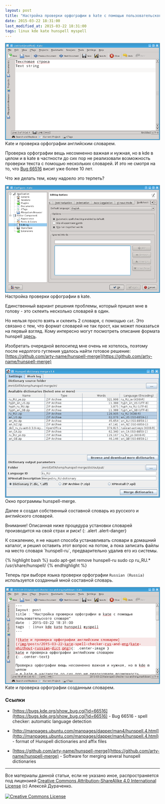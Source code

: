 ```yaml
---
layout: post
title: "Настройка проверки орфографии в kate с помощью пользовательского словаря"
date: 2015-03-22 18:31:00
last_modified_at: 2015-03-22 18:31:00
tags: linux kde kate hunspell myspell
---
```


<div class="post-image-container">
<img class="post-image-img" src="/img/posts/2015-03-22-kate-spell-checker-rus-and-eng/kate-without-russian-dict.png">
<div class="post-image-caption">Kate и проверка орфографии английским словарем.</div>
</div>


Проверка орфографии вещь несомненно важная и нужная, но в kde в целом
и в kate в частности до сих пор не реализовали возможность
проверки текста с помощью нескольких словарей.
И это не смотря на то, что [Bug 66516](https://bugs.kde.org/show_bug.cgi?id=66516)
висит уже более 10 лет.

Что же делать тем, кому надоело это терпеть?

<!--more-->


<div class="post-image-container">
<img class="post-image-img" src="/img/posts/2015-03-22-kate-spell-checker-rus-and-eng/kate-configure-spellcheck.png">
<div class="post-image-caption">Настройка проверки орфографии в kate.</div>
</div>


Единственный вариант решения проблемы, который пришел мне в голову -
это склеить несколько словарей в один.

Но нельзя просто взять и склеить 2 словаря, с помощью `cat`.
Это связано с тем, что формат словарей не так прост, как может
показаться на первый взгляд. Кому интересно могут посмотреть
описание формата hunspell
[здесь](http://manpages.ubuntu.com/manpages/dapper/man4/hunspell.4.html).

Изобретать очередной велосипед мне очень не хотелось, поэтому после
недолгого гугления удалось найти готовое решение:
[https://github.com/arty-name/hunspell-merge](https://github.com/arty-name/hunspell-merge)


<div class="post-image-container">
<img class="post-image-img" src="/img/posts/2015-03-22-kate-spell-checker-rus-and-eng/hunspell-merge.png">
<div class="post-image-caption">Окно программы hunspell-merge.</div>
</div>


Далее я создал собственный составной словарь из русского и английского словарей.

Внимание! Описанная ниже процедура установки словарей производится на свой страх и риск!
{: .alert .alert-danger}

<div class="alert alert-warning">
<p>К сожалению, я не нашел способа устанавливать словари в домашний каталог,
и решил оставить этот вопрос на потом, а пока записать файлы на место
словаря `hunspell-ru`, предварительно удалив его из системы.</p>
<p style="margin-top: 1.0em">
{% highlight bash %}
sudo apt-get remove hunspell-ru
sudo cp ru_RU.* /usr/share/hunspell/
{% endhighlight %}
</p>
</div>

Теперь при выборе языка проверки орфографии `Russian (Russia)`
используется созданный мной составной словарь.

<div class="post-image-container">
<img class="post-image-img" src="/img/posts/2015-03-22-kate-spell-checker-rus-and-eng/kate-result.png">
<div class="post-image-caption">Kate и проверка орфографии созданным словарем.</div>
</div>


### Ссылки ###
* [https://bugs.kde.org/show_bug.cgi?id=66516](https://bugs.kde.org/show_bug.cgi?id=66516) - Bug 66516 - spell checker: automatic language detection

* [http://manpages.ubuntu.com/manpages/dapper/man4/hunspell.4.html](http://manpages.ubuntu.com/manpages/dapper/man4/hunspell.4.html) - format of Hunspell dictionaries and affix files

* [https://github.com/arty-name/hunspell-merge](https://github.com/arty-name/hunspell-merge) - Software for merging several hunspell dictionaries

<hr>
<div class="copyright">
Все материалы данной статьи, если не указано иное, распространяется под лицензией <a rel="license" href="http://creativecommons.org/licenses/by-sa/4.0/">Creative Commons Attribution-ShareAlike 4.0 International License</a>
(c) Алексей Дураченко.
<br>
<br>
<a rel="license" href="http://creativecommons.org/licenses/by-sa/4.0/"><img alt="Creative Commons License" style="border-width:0" src="https://i.creativecommons.org/l/by-sa/4.0/88x31.png" /></a>
</div>
